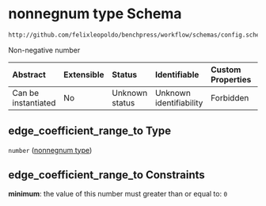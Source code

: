 # nonnegnum type Schema

```txt
http://github.com/felixleopoldo/benchpress/workflow/schemas/config.schema.json#/definitions/notears_parameters_sampling/properties/edge_coefficient_range_to
```

Non-negative number

| Abstract            | Extensible | Status         | Identifiable            | Custom Properties | Additional Properties | Access Restrictions | Defined In                                                       |
| :------------------ | :--------- | :------------- | :---------------------- | :---------------- | :-------------------- | :------------------ | :--------------------------------------------------------------- |
| Can be instantiated | No         | Unknown status | Unknown identifiability | Forbidden         | Allowed               | none                | [config.schema.json*](config.schema.json "open original schema") |

## edge_coefficient_range_to Type

`number` ([nonnegnum type](config-definitions-notears_parameters_sampling-item-properties-nonnegnum-type-1.md))

## edge_coefficient_range_to Constraints

**minimum**: the value of this number must greater than or equal to: `0`
